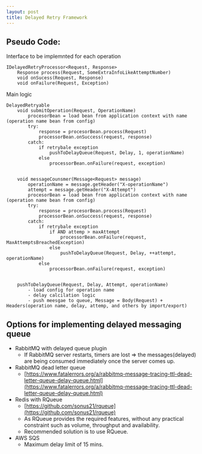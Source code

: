 ```yaml
---
layout: post
title: Delayed Retry Framework
---
```


## Pseudo Code:

Interface to be implemnted for each operation

    IDelayedRetryProcessor<Request, Response>
        Response process(Request, SomeExtraInfoLikeAttemptNumber)
        void onSucess(Request, Response)
        void onFailure(Request, Exception)
        
Main logic

    DelayedRetryable
        void submitOperation(Request, OperationName)
            procesorBean = load bean from application context with name (operation name bean from config)
            try:
                response = procesorBean.process(Request)
                processorBean.onSuccess(request, response)
            catch:
                if retrybale exception
                    pushToDelayQueue(Request, Delay, 1, operationName)
                else
                    processorBean.onFailure(request, exception)


        void messageCounsmer(Message<Request> message)
            operationName = message.getHeader("X-operationName")
            attempt = message.getHeader("X-Attempt")
            procesorBean = load bean from application context with name (operation name bean from config)
            try:
                response = procesorBean.process(Request)
                processorBean.onSuccess(request, response)
            catch:
                if retrybale exception
                    if AND attemp > maxAttempt
                        processorBean.onFailure(request, MaxAttemptsBreachedException)
                    else
                        pushToDelayQueue(Request, Delay, ++attempt, operationName)
                else
                    processorBean.onFailure(request, exception)


        pushToDelayQueue(Request, Delay, Attempt, operationName)
            - load config for operation name
            - delay calcilation logic   
            - push meesgae to queue, Message = Body(Request) + Headers(operation name, delay, attemp, and others by import/export)

## Options for implementing delayed messaging queue

 - RabbitMQ with delayed queue plugin
	 - If RabbitMQ server restarts, timers are lost => the messages(delayed) are being consumed immediately once the server comes up.
 - RabbitMQ dead letter queue
	 - [https://www.fatalerrors.org/a/rabbitmq-message-tracing-ttl-dead-letter-queue-delay-queue.html](https://www.fatalerrors.org/a/rabbitmq-message-tracing-ttl-dead-letter-queue-delay-queue.html)
 - Redis with RQueue
	 - [https://github.com/sonus21/rqueue](https://github.com/sonus21/rqueue)
	 - As RQueue provides the required features, without any practical constraint such as volume, throughput and availability.
	 - Recommended solution is to use RQueue.
 - AWS SQS
	 - Maximum delay limit of 15 mins.

